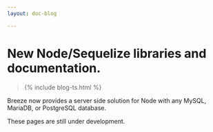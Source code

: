 ```yaml
---
layout: doc-blog

---
```

# New Node/Sequelize libraries and documentation. 

> {% include blog-ts.html %}

Breeze now provides a server side solution for Node with any MySQL, MariaDB, or PostgreSQL database.
 
 <!--more-->
 
These pages are still under development. 

